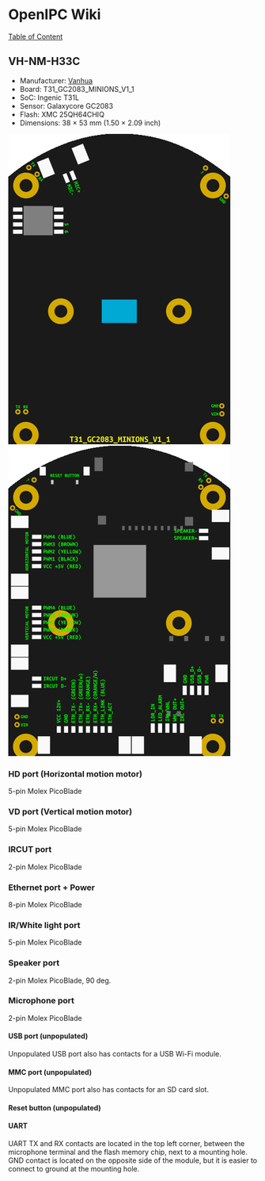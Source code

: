 # OpenIPC Wiki
[Table of Content](../../README.md)

VH-NM-H33C
----------

- Manufacturer: [Vanhua](https://vanhua.en.alibaba.com/)
- Board: T31_GC2083_MINIONS_V1_1
- SoC: Ingenic T31L
- Sensor: Galaxycore GC2083
- Flash: XMC 25QH64CHIQ
- Dimensions: 38 × 53 mm (1.50 × 2.09 inch)

![](images/T31_GC2083_MINIONS_V1_1_FRONT.png)
![](images/T31_GC2083_MINIONS_V1_1_BACK.png)

### HD port (Horizontal motion motor)
5-pin Molex PicoBlade

### VD port (Vertical motion motor)
5-pin Molex PicoBlade

### IRCUT port
2-pin Molex PicoBlade

### Ethernet port + Power
8-pin Molex PicoBlade

### IR/White light port
5-pin Molex PicoBlade

### Speaker port
2-pin Molex PicoBlade, 90 deg.

### Microphone port
2-pin Molex PicoBlade

#### USB port (unpopulated)
Unpopulated USB port also has contacts for a USB Wi-Fi module.

#### MMC port (unpopulated)
Unpopulated MMC port also has contacts for an SD card slot.

#### Reset button (unpopulated)

#### UART
UART TX and RX contacts are located in the top left corner, between the microphone terminal
and the flash memory chip, next to a mounting hole. GND contact is located on the opposite
side of the module, but it is easier to connect to ground at the mounting hole.
